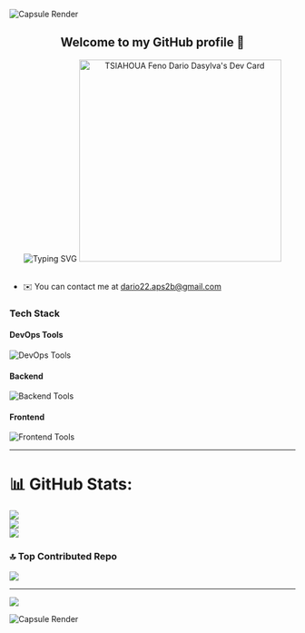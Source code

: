 
  <!-- Capsule Render -->
![Capsule Render](https://capsule-render.vercel.app/api?type=waving&color=gradient&height=100&section=header)
  

<div align="center">
  
  <h2> Welcome to my GitHub profile 👋 </h2>
        
  <!-- Typing SVG -->
  <img src="https://readme-typing-svg.herokuapp.com?font=Fira+Code&size=25&pause=1000&color=007BFF&center=true&vCenter=true&width=435&lines=Hello%2C+I'm+dario208!+;DevOps+Apprentice+;And+Web+Developer" alt="Typing SVG" />
  <a href="https://app.daily.dev/dario208"><img src="https://api.daily.dev/devcards/v2/xBOZK2SCP2LpV2hvmMvwy.png?type=default&r=ubb" width="356" alt="TSIAHOUA Feno Dario Dasylva's Dev Card"/></a>
  
  
  
</div>

</br>


* ✉️  You can contact me at [dario22.aps2b@gmail.com](mailto:dario22.aps2b@gmail.com)


### Tech Stack

#### DevOps Tools
<p>
  <img src="https://skillicons.dev/icons?i=jenkins,githubactions,docker,rabbitmq,grafana,influxdb,kubernets" alt="DevOps Tools" />
</p>

#### Backend
<p>
  <img src="https://skillicons.dev/icons?i=fastapi,django,postgresql,mongodb" alt="Backend Tools" />
</p>

#### Frontend
<p>
  <img src="https://skillicons.dev/icons?i=nextjs,react,tailwindcss" alt="Frontend Tools" />
</p>

---

# 📊 GitHub Stats:
![](https://github-readme-stats.vercel.app/api?username=dario208&theme=nightowl&hide_border=false&include_all_commits=true&count_private=true)<br/>
![](https://github-readme-streak-stats.herokuapp.com/?user=dario208&theme=nightowl&hide_border=false)<br/>
![](https://github-readme-stats.vercel.app/api/top-langs/?username=dario208&theme=nightowl&hide_border=false&include_all_commits=true&count_private=true&layout=compact)

### 🔝 Top Contributed Repo
![](https://github-contributor-stats.vercel.app/api?username=dario208&limit=5&theme=dark&combine_all_yearly_contributions=true)

---
[![](https://visitcount.itsvg.in/api?id=dario208&label=Profile%20Views&color=9&icon=2&pretty=true)](https://visitcount.itsvg.in)


<!-- Proudly created with GPRM ( https://gprm.itsvg.in ) -->

<!-- Footer -->
![Capsule Render](https://capsule-render.vercel.app/api?type=waving&color=gradient&height=100&section=footer)
